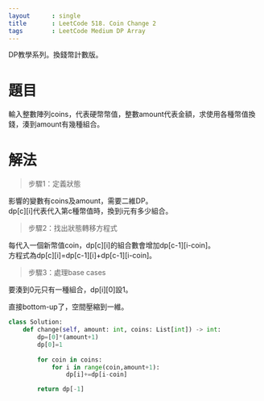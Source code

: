 ```yaml
---
layout      : single
title       : LeetCode 518. Coin Change 2
tags 		: LeetCode Medium DP Array
---
```

DP教學系列。換錢幣計數版。

# 題目
輸入整數陣列coins，代表硬幣幣值，整數amount代表金額，求使用各種幣值換錢，湊到amount有幾種組合。

# 解法

>步驟1：定義狀態  

影響的變數有coins及amount，需要二維DP。  
dp[c][i]代表代入第c種幣值時，換到i元有多少組合。

>步驟2：找出狀態轉移方程式  

每代入一個新幣值coin，dp[c][i]的組合數會增加dp[c-1][i-coin]。  
方程式為dp[c][i]=dp[c-1][i]+dp[c-1][i-coin]。

>步驟3：處理base cases

要湊到0元只有一種組合，dp[i][0]設1。

直接bottom-up了，空間壓縮到一維。

```python
class Solution:
    def change(self, amount: int, coins: List[int]) -> int:
        dp=[0]*(amount+1)
        dp[0]=1   
        
        for coin in coins:
            for i in range(coin,amount+1):
                dp[i]+=dp[i-coin]

        return dp[-1]
```
